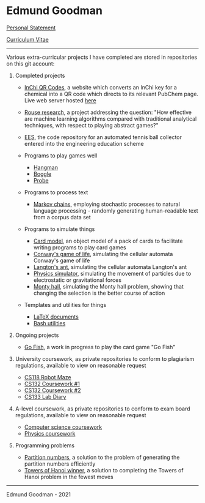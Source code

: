 # Edmund Goodman

[Personal Statement](https://github.com/EdmundGoodman/EdmundGoodman/blob/master/personalStatement.pdf)

[Curriculum Vitae](https://github.com/EdmundGoodman/EdmundGoodman/blob/master/curriculumVitae.pdf)

***

Various extra-curricular projects I have completed are stored in repositories on this git account:

1. Completed projects
    - [InChi QR Codes](https://github.com/EdmundGoodman/InChiQRCodes), a website which converts an InChi key for a chemical into a QR code which directs to its relevant PubChem page. Live web server hosted [here](http://www-rinchi.ch.cam.ac.uk/qrinchi/)
    - [Rouse research](https://github.com/EdmundGoodman/rouse-research), a project addressing the question: "How effective are machine learning algorithms compared with traditional analytical techniques, with respect to playing abstract games?"
    - [EES](https://github.com/EdmundGoodman/EES), the code repository for an automated tennis ball collector entered into the engineering education scheme

    - Programs to play games well
        - [Hangman](https://github.com/EdmundGoodman/hangman-solver)
        - [Boggle](https://github.com/EdmundGoodman/boggle-game)
        - [Probe](https://github.com/EdmundGoodman/probeWinner)

    - Programs to process text
        - [Markov chains](https://github.com/EdmundGoodman/markov-chains), employing stochastic processes to natural language processing \- randomly generating human-readable text from a corpus data set

    - Programs to simulate things
        - [Card model](https://github.com/EdmundGoodman/cardModel), an object model of a pack of cards to facilitate writing programs to play card games
        - [Conway's game of life](https://github.com/EdmundGoodman/conways-game-of-life), simulating the cellular automata Conway's game of life
        - [Langton's ant](https://github.com/EdmundGoodman/langtons-ant), simulating the cellular automata Langton's ant
        - [Physics simulator](https://github.com/EdmundGoodman/physics-simulator), simulating the movement of particles due to electrostatic or gravitational forces
        - [Monty hall](https://github.com/EdmundGoodman/monty-hall), simulating the Monty hall problem, showing that changing the selection is the better course of action

    - Templates and utilities for things
        - [LaTeX documents](https://github.com/EdmundGoodman/LaTeXTemplate)
        - [Bash utilities](https://github.com/EdmundGoodman/BashUtilities)


2. Ongoing projects
    - [Go Fish](https://github.com/EdmundGoodman/goFish), a work in progress to play the card game "Go Fish"


3. University coursework, as private repositories to conform to plagiarism regulations, available to view on reasonable request
    - [CS118 Robot Maze](https://github.com/EdmundGoodman/CS118RobotMaze)
    - [CS132 Coursework #1](https://github.com/EdmundGoodman/CS132Coursework1)
    - [CS132 Coursework #2](https://github.com/EdmundGoodman/CS132Coursework2)
    - [CS133 Lab Diary](https://github.com/EdmundGoodman/CS133Labs)


4. A-level coursework, as private repositories to conform to exam board regulations, available to view on reasonable request
    - [Computer science coursework](https://github.com/EdmundGoodman/NEA-Project)
    - [Physics coursework](https://github.com/EdmundGoodman/physics-coursework)


5. Programming problems
    - [Partition numbers](https://github.com/EdmundGoodman/partition-numbers), a solution to the problem of generating the partition numbers efficiently
    - [Towers of Hanoi winner](https://github.com/EdmundGoodman/towers-of-hanoi), a solution to completing the Towers of Hanoi problem in the fewest moves


***


Edmund Goodman \- 2021
